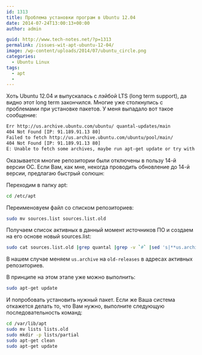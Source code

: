 ```yaml
---
id: 1313
title: Проблема установки програм в Ubuntu 12.04
date: 2014-07-24T13:00:13+00:00
author: admin

guid: http://www.tech-notes.net/?p=1313
permalink: /issues-wit-apt-ubuntu-12-04/
image: /wp-content/uploads/2014/07/ubuntu_circle.png
categories:
  - Ubuntu Linux
tags:
  - apt
  -
---
```

Хоть Ubuntu 12.04 и выпускалась с лэйбой LTS (long term support), да видно этот long term закончился. Многие уже столкнулись с проблемами при установке пакетов. У меня выпадало вот такое сообщение:

```bash
Err http://us.archive.ubuntu.com/ubuntu/ quantal-updates/main  
404 Not Found [IP: 91.189.91.13 80]  
Failed to fetch http://us.archive.ubuntu.com/ubuntu/pool/main/  
404 Not Found [IP: 91.189.91.13 80]  
E: Unable to fetch some archives, maybe run apt-get update or try with -fix-missing?
```

Оказывается многие репозитории были отключены в пользу 14-й версии ОС. Если Вам, как мне, некогда проводить обновление до 14-й версии, предлагаю быстрый солюшн:

Переходим в папку apt:

```bash
cd /etc/apt
```

Переименовуем файл со списком репозиториев:

```bash
sudo mv sources.list sources.list.old
```

Получаем список активных в данный момент источников ПО и создаем на его основе новый sources.list:

```bash
sudo cat sources.list.old |grep quantal |grep -v `#` |sed 's|**us.archive**.|**old-releases**.|g' >> sources.list
```

В нашем случае меняем `us.archive` на `old-releases` в адресах активных репозиториев.

В принципе на этом этапе уже можно выполнить:

```bash
sudo apt-get update
```

И попробовать установить нужный пакет. Если же Ваша система откажется делать то, что Вам нужно, выполните следующую последовательность команд:

```bash
cd /var/lib/apt  
sudo mv lists lists.old  
sudo mkdir -p lists/partial  
sudo apt-get clean  
sudo apt-get update
```
